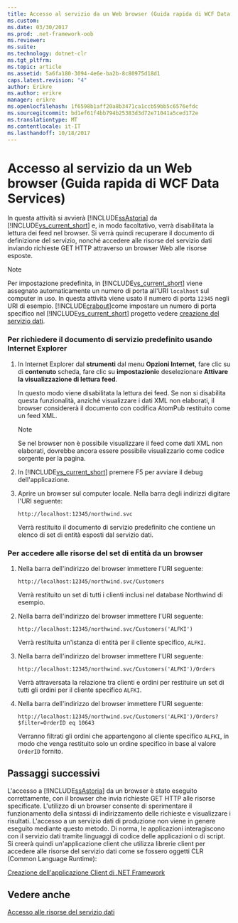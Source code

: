 ```yaml
---
title: Accesso al servizio da un Web browser (Guida rapida di WCF Data Services)
ms.custom: 
ms.date: 03/30/2017
ms.prod: .net-framework-oob
ms.reviewer: 
ms.suite: 
ms.technology: dotnet-clr
ms.tgt_pltfrm: 
ms.topic: article
ms.assetid: 5a6fa180-3094-4e6e-ba2b-8c80975d18d1
caps.latest.revision: "4"
author: Erikre
ms.author: erikre
manager: erikre
ms.openlocfilehash: 1f6598b1aff20a8b3471ca1ccb59bb5c6576efdc
ms.sourcegitcommit: bd1ef61f4bb794b25383d3d72e71041a5ced172e
ms.translationtype: MT
ms.contentlocale: it-IT
ms.lasthandoff: 10/18/2017
---
```

# <a name="accessing-the-service-from-a-web-browser-wcf-data-services-quickstart"></a>Accesso al servizio da un Web browser (Guida rapida di WCF Data Services)
In questa attività si avvierà [!INCLUDE[ssAstoria](../../../../includes/ssastoria-md.md)] da [!INCLUDE[vs_current_short](../../../../includes/vs-current-short-md.md)] e, in modo facoltativo, verrà disabilitata la lettura dei feed nel browser. Si verrà quindi recuperare il documento di definizione del servizio, nonché accedere alle risorse del servizio dati inviando richieste GET HTTP attraverso un browser Web alle risorse esposte.  
  
> [!NOTE]
>  Per impostazione predefinita, in [!INCLUDE[vs_current_short](../../../../includes/vs-current-short-md.md)] viene assegnato automaticamente un numero di porta all'URI `localhost` sul computer in uso. In questa attività viene usato il numero di porta `12345` negli URI di esempio. [!INCLUDE[crabout](../../../../includes/crabout-md.md)]come impostare un numero di porta specifico nel [!INCLUDE[vs_current_short](../../../../includes/vs-current-short-md.md)] progetto vedere [creazione del servizio dati](../../../../docs/framework/data/wcf/creating-the-data-service.md).  
  
### <a name="to-request-the-default-service-document-by-using-internet-explorer"></a>Per richiedere il documento di servizio predefinito usando Internet Explorer  
  
1.  In Internet Explorer dal **strumenti** dal menu **Opzioni Internet**, fare clic su di **contenuto** scheda, fare clic su **impostazioni**e deselezionare  **Attivare la visualizzazione di lettura feed**.  
  
     In questo modo viene disabilitata la lettura dei feed. Se non si disabilita questa funzionalità, anziché visualizzare i dati XML non elaborati, il browser considererà il documento con codifica AtomPub restituito come un feed XML.  
  
    > [!NOTE]
    >  Se nel browser non è possibile visualizzare il feed come dati XML non elaborati, dovrebbe ancora essere possibile visualizzarlo come codice sorgente per la pagina.  
  
2.  In [!INCLUDE[vs_current_short](../../../../includes/vs-current-short-md.md)] premere F5 per avviare il debug dell'applicazione.  
  
3.  Aprire un browser sul computer locale. Nella barra degli indirizzi digitare l'URI seguente:  
  
    ```  
    http://localhost:12345/northwind.svc  
    ```  
  
     Verrà restituito il documento di servizio predefinito che contiene un elenco di set di entità esposti dal servizio dati.  
  
### <a name="to-access-entity-set-resources-from-a-web-browser"></a>Per accedere alle risorse del set di entità da un browser  
  
1.  Nella barra dell'indirizzo del browser immettere l'URI seguente:  
  
    ```  
    http://localhost:12345/northwind.svc/Customers  
    ```  
  
     Verrà restituito un set di tutti i clienti inclusi nel database Northwind di esempio.  
  
2.  Nella barra dell'indirizzo del browser immettere l'URI seguente:  
  
    ```  
    http://localhost:12345/northwind.svc/Customers('ALFKI')  
    ```  
  
     Verrà restituita un'istanza di entità per il cliente specifico, `ALFKI`.  
  
3.  Nella barra dell'indirizzo del browser immettere l'URI seguente:  
  
    ```  
    http://localhost:12345/northwind.svc/Customers('ALFKI')/Orders  
    ```  
  
     Verrà attraversata la relazione tra clienti e ordini per restituire un set di tutti gli ordini per il cliente specifico `ALFKI`.  
  
4.  Nella barra dell'indirizzo del browser immettere l'URI seguente:  
  
    ```  
    http://localhost:12345/northwind.svc/Customers('ALFKI')/Orders?$filter=OrderID eq 10643  
    ```  
  
     Verranno filtrati gli ordini che appartengono al cliente specifico `ALFKI`, in modo che venga restituito solo un ordine specifico in base al valore `OrderID` fornito.  
  
## <a name="next-steps"></a>Passaggi successivi  
 L'accesso a [!INCLUDE[ssAstoria](../../../../includes/ssastoria-md.md)] da un browser è stato eseguito correttamente, con il browser che invia richieste GET HTTP alle risorse specificate. L'utilizzo di un browser consente di sperimentare il funzionamento della sintassi di indirizzamento delle richieste e visualizzare i risultati. L'accesso a un servizio dati di produzione non viene in genere eseguito mediante questo metodo. Di norma, le applicazioni interagiscono con il servizio dati tramite linguaggi di codice delle applicazioni o di script. Si creerà quindi un'applicazione client che utilizza librerie client per accedere alle risorse del servizio dati come se fossero oggetti CLR (Common Language Runtime):  
  
 [Creazione dell'applicazione Client di .NET Framework](../../../../docs/framework/data/wcf/creating-the-dotnet-client-application-wcf-data-services-quickstart.md)  
  
## <a name="see-also"></a>Vedere anche  
 [Accesso alle risorse del servizio dati](../../../../docs/framework/data/wcf/accessing-data-service-resources-wcf-data-services.md)
